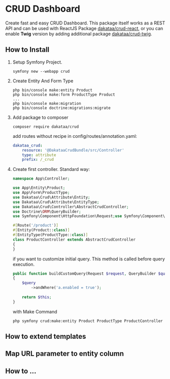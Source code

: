 # CRUD Dashboard
Create fast and easy CRUD Dashboard.
This package itself works as a REST API and can be used
with ReactJS Package [dakataa/crud-react](https://github.com/dakataa/crud-react), or you can enable **Twig** version by adding additional package [dakataa/crud-twig](https://github.com/dakataa/crud-twig).

## How to Install
1. Setup Symfony Project.
	```shell
    symfony new --webapp crud
    ```
2. Create Entity And Form Type
	```shell
	php bin/console make:entity Product
	php bin/console make:form ProductType Product
 	...
	php bin/console make:migration
	php bin/console doctrine:migrations:migrate
    ```
3. Add package to composer
   ```shell
   composer require dakataa/crud
   ```

   add routes without recipe in config/routes/annotation.yaml:
	```yaml
    dakataa_crud:
		resource: '@DakataaCrudBundle/src/Controller'
		type: attribute
		prefix: /_crud
    ```
4. Create first controller.
   Standard way:
   ```php
   namespace App\Controller;

   use App\Entity\Product;
   use App\Form\ProductType;
   use Dakataa\Crud\Attribute\Entity;	
   use Dakataa\Crud\Attribute\EntityType;
   use Dakataa\Crud\Controller\AbstractCrudController;
   use Doctrine\ORM\QueryBuilder;
   use Symfony\Component\HttpFoundation\Request;use Symfony\Component\HttpKernel\Exception\NotFoundHttpException;
   
   #[Route('/product')]
   #[Entity(Product::class)]
   #[EntityType(ProductType::class)]
   class ProductController extends AbstractCrudController
   {
   }
   ```

   if you want to customize initial query. This method is called before query execution.

    ```php
    public function buildCustomQuery(Request $request, QueryBuilder $query): AbstractCrudController
    {
        $query
            ->andWhere('a.enabled = true');
			
        return $this;
   }
    ```
 
    with Make Command

    ```shell
    php symfony crud:make:entity Product ProductType ProductController
    ```
 
## How to extend templates

## Map URL parameter to entity column

## How to ...

